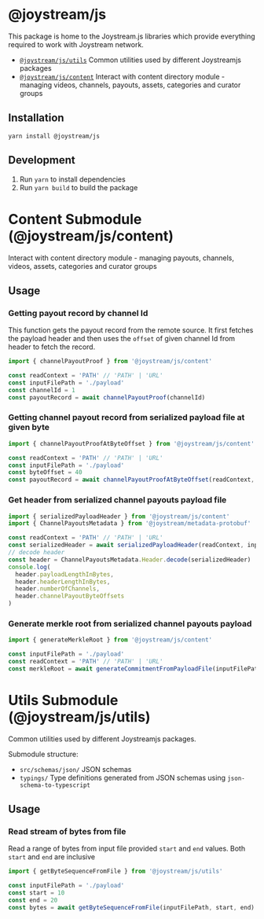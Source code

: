 # @joystream/js

This package is home to the Joystream.js libraries which provide everything required to work with Joystream network.

- [`@joystream/js/utils`](https://github.com/Joystream/joystream/tree/master/joystreamjs/src/utils) Common utilities used by different Joystreamjs packages
- [`@joystream/js/content`](https://github.com/Joystream/joystream/tree/master/joystreamjs/src/utils) Interact with content directory module - managing videos, channels, payouts, assets, categories and curator groups

## Installation

```
yarn install @joystream/js
```

## Development

1. Run `yarn` to install dependencies
2. Run `yarn build` to build the package

# Content Submodule (@joystream/js/content)

Interact with content directory module - managing payouts, channels, videos, assets, categories and curator groups

## Usage

### Getting payout record by channel Id

This function gets the payout record from the remote source. It first fetches the payload
header and then uses the `offset` of given channel Id from header to fetch the record.

```javascript
import { channelPayoutProof } from '@joystream/js/content'

const readContext = 'PATH' // 'PATH' | 'URL'
const inputFilePath = './payload'
const channelId = 1
const payoutRecord = await channelPayoutProof(channelId)
```

### Getting channel payout record from serialized payload file at given byte

```javascript
import { channelPayoutProofAtByteOffset } from '@joystream/js/content'

const readContext = 'PATH' // 'PATH' | 'URL'
const inputFilePath = './payload'
const byteOffset = 40
const payoutRecord = await channelPayoutProofAtByteOffset(readContext, input, byteOffset)
```

### Get header from serialized channel payouts payload file

```javascript
import { serializedPayloadHeader } from '@joystream/js/content'
import { ChannelPayoutsMetadata } from '@joystream/metadata-protobuf'

const readContext = 'PATH' // 'PATH' | 'URL'
const serializedHeader = await serializedPayloadHeader(readContext, input)
// decode header
const header = ChannelPayoutsMetadata.Header.decode(serializedHeader)
console.log(
  header.payloadLengthInBytes,
  header.headerLengthInBytes,
  header.numberOfChannels,
  header.channelPayoutByteOffsets
)
```

### Generate merkle root from serialized channel payouts payload

```javascript
import { generateMerkleRoot } from '@joystream/js/content'

const inputFilePath = './payload'
const readContext = 'PATH' // 'PATH' | 'URL'
const merkleRoot = await generateCommitmentFromPayloadFile(inputFilePath)
```

# Utils Submodule (@joystream/js/utils)

Common utilities used by different Joystreamjs packages.

Submodule structure:

- `src/schemas/json/` JSON schemas
- `typings/` Type definitions generated from JSON schemas using `json-schema-to-typescript`

## Usage

### Read stream of bytes from file

Read a range of bytes from input file provided `start` and `end` values.
Both `start` and `end` are inclusive

```javascript
import { getByteSequenceFromFile } from '@joystream/js/utils'

const inputFilePath = './payload'
const start = 10
const end = 20
const bytes = await getByteSequenceFromFile(inputFilePath, start, end)
```

